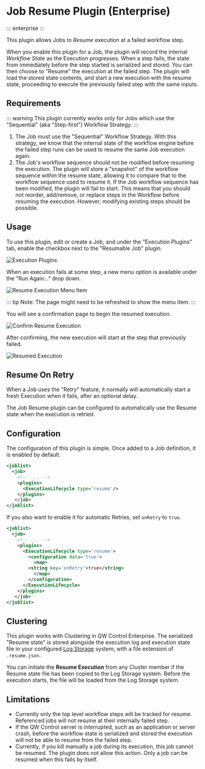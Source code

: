 # Job Resume Plugin (Enterprise)
::: enterprise
:::

This plugin allows Jobs to *Resume* execution at a failed workflow step.

When you enable this plugin for a Job, the plugin will record the internal *Workflow State*
as the Execution progresses.  When a step fails, the state from immediately before the step started is
serialized and stored.  You can then choose to "Resume" the execution at the failed step.
The plugin will load the stored state contents, and start a new execution with the
resume state, proceeding to execute the previously failed step with the same inputs.

## Requirements

::: warning
This plugin currently works only for Jobs which use the "Sequential" (aka "Step-first") Workflow Strategy.
:::

1. The Job must use the "Sequential" Workflow Strategy. With this strategy, we know that the internal state of the workflow engine before the failed step runs can be used to resume the same Job execution again.
2. The Job's workflow sequence should not be modified before resuming the execution. The plugin will store a "snapshot" of the workflow sequence within the resume state, allowing it to compare that to the workflow sequence used to resume it. If the Job workflow sequence has been modified, the plugin will fail to start. This means that you should not reorder, add/remove, or replace steps in the Workflow before resuming the execution.  However, modifying existing steps should be possible.


## Usage

To use this plugin, edit or create a Job, and under the "Execution Plugins" tab, enable the checkbox next to the "Resumable Job" plugin.

![Execution Plugins](~@assets/img/figure-job-resume-edit-job-execution-plugins.png)

When an execution fails at some step, a new menu option is available under the "Run Again…" drop down.

![Resume Execution Menu Item](~@assets/img/figure-job-resume-resume-execution-menuitem.png)

::: tip
Note: The page might need to be refreshed to show the menu item.
:::

You will see a confirmation page to begin the resumed execution.

![Confirm Resume Execution](~@assets/img/figure-job-resume-confirm-resume.png)

After confirming, the new execution will start at the step that previously failed.

![Resumed Execution](~@assets/img/figure-job-resume-resumed-execution.png)

## Resume On Retry

When a Job uses the "Retry" feature, it normally will automatically start a fresh Execution when it fails, after an optional delay.

The Job Resume plugin can be configured to automatically use the Resume state when the execution is retried.

## Configuration

The configuration of this plugin is simple. Once added to a Job definition, it is enabled by default.  

```xml
<joblist>
  <job>
  	<!-- ... -->
    <plugins>
      <ExecutionLifecycle type='resume'/>
    </plugins>
   </job>
</joblist>
```

If you also want to enable it for automatic Retries, set `onRetry` to `true`.

```xml
<joblist>
  <job>
  	<!-- ... -->
	<plugins>
	  <ExecutionLifecycle type='resume'>
	    <configuration data='true'>
	      <map>
		<string key='onRetry'>true</string>
	      </map>
	    </configuration>
	  </ExecutionLifecycle>
	</plugins>
   </job>
</joblist>
```

## Clustering

This plugin works with Clustering in QW Control Enterprise.  The serialized "Resume state" is stored alongside the execution log and execution state file in
your configured [Log Storage](/administration/cluster/logstore/index.md) system, with a file extension of `.resume.json`.

You can initiate the **Resume Execution** from any Cluster member if the Resume state file has been copied to the Log Storage system.  Before the execution starts, the
file will be loaded from the Log Storage system.

## Limitations

- Currently only the top level workflow steps will be tracked for resume. Referenced jobs will not
resume at their internally failed step.
- If the QW Control server is interrupted, such as an application or server crash, before the workflow state
is serialized and stored the execution will not be able to resume from the failed step.
- Currently, if you kill manually a job during its execution, this job cannot be resumed. The plugin does not allow this action. Only a job can be resumed when this fails by itself.
